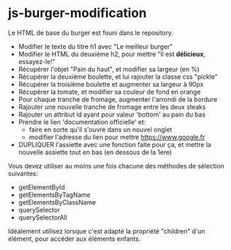 # js-burger-modification

Le HTML de base du burger est founi dans le repository.

 * Modifier le texte du titre h1 avec "Le meilleur burger"
 * Modifier le HTML du deuxième h2, pour mettre "Il est <strong>délicieux</strong>, essayez-le!"
 * Récupérer l'objet "Pain du haut", et modifier sa largeur (en %)
 * Récupérer la deuxième boulette, et lui rajouter la classe css "pickle"
 * Récupérer la troisième boulette et augmenter sa largeur à 90px
 * Récupérer la tomate, et modifier sa couleur de fond en orange
 * Pour chaque tranche de fromage, augmenter l'arrondi de la bordure  
 * Rajouter une nouvelle tranche de fromage entre les deux steaks
 * Rajouter un attribut id ayant pour valeur 'bottom' au pain du bas
 * Prendre le lien 'documentation officielle' et:
   * faire en sorte qu'il s'ouvre dans un nouvel onglet
   * modifier l'adresse du lien pour mettre https://www.google.fr
 * DUPLIQUER l'assiette avec une fonction faite pour ça, et mettre la nouvelle assiette tout en bas (en dessous de la 1ere)

Vous devez utiliser au moins une fois chacune des méthodes de sélection suivantes:
* getElementById
* getElementsByTagName
* getElementsByClassName
* querySelector
* querySelectorAll

Idéalement utilisez lorsque c'est adapté la propriété "children" d'un élément, pour accéder aux éléments enfants.
